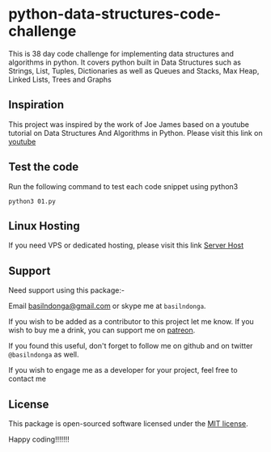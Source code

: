# python-data-structures-code-challenge

This is 38 day code challenge for implementing data structures and algorithms
in python. It covers python built in Data Structures such as Strings, List, Tuples, Dictionaries as well as Queues and Stacks, Max Heap, Linked Lists, Trees and Graphs

## Inspiration

This project was inspired by the work of Joe James based on a youtube tutorial on Data Structures And Algorithms in Python. Please visit this link on [youtube](https://www.youtube.com/watch?v=kQDxmjfkIKY)

## Test the code

Run the following command to test each code snippet using python3

```
python3 01.py

```

## Linux Hosting

If you need VPS or dedicated hosting, please visit this link [Server Host](https://serverhost53.com)

## Support

Need support using this package:-

Email basilndonga@gmail.com or skype me at `basilndonga`.

If you wish to be added as a contributor to this project let me know. If you wish to buy me a drink, you can support me on [patreon](https://www.patreon.com/bascil).

If you found this useful, don't forget to follow me on github and on twitter `@basilndonga` as well.

If you wish to engage me as a developer for your project, feel free to contact me

## License

This package is open-sourced software licensed under the [MIT license](http://opensource.org/licenses/MIT).

Happy coding!!!!!!!
